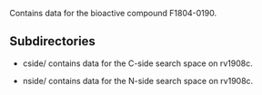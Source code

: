 Contains data for the bioactive compound F1804-0190.

## Subdirectories

- cside/ contains data for the C-side search space on rv1908c.

- nside/ contains data for the N-side search space on rv1908c.

